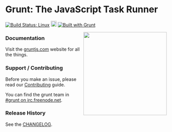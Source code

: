 # Grunt: The JavaScript Task Runner

[![Build Status: Linux](https://secure.travis-ci.org/gruntjs/grunt.png?branch=master)](http://travis-ci.org/gruntjs/grunt)
<a href="https://ci.appveyor.com/project/gruntjs/grunt"><img src="https://ci.appveyor.com/api/projects/status/32r7s2skrgm9ubva/branch/master" alt="Build Status: Windows" height="18" /></a>
[![Built with Grunt](https://cdn.gruntjs.com/builtwith.png)](http://gruntjs.com/)

<img align="right" height="260" src="http://gruntjs.com/img/grunt-logo-no-wordmark.svg">


### Documentation

Visit the [gruntjs.com](http://gruntjs.com/) website for all the things.

### Support / Contributing
Before you make an issue, please read our [Contributing](http://gruntjs.com/contributing) guide.

You can find the grunt team in [#grunt on irc.freenode.net](http://webchat.freenode.net/?channels=grunt).

### Release History
See the [CHANGELOG](CHANGELOG).
